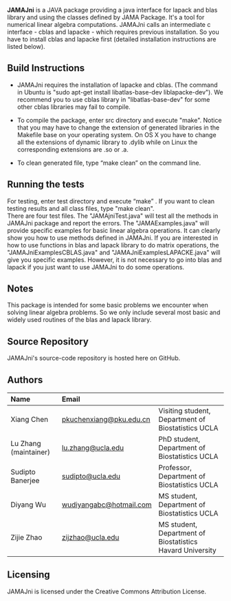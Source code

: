 <b>JAMAJni</b> is a JAVA package providing a java interface for lapack and blas library and using the classes defined by JAMA Package. It's a tool for numerical linear algebra computations. JAMAJni calls an intermediate c interface - cblas and lapacke - which requires previous installation. So you have to install cblas and lapacke first (detailed installation instructions are listed below). 


Build Instructions
------------------

* JAMAJni requires the installation of lapacke and cblas. (The command in Ubuntu is "sudo apt-get install libatlas-base-dev liblapacke-dev"). We recommend you to use cblas library in "libatlas-base-dev" for some other cblas libraries may fail to compile.

* To compile the package, enter src directory and execute "make". Notice that you may have to change the extension of generated libraries in the Makefile base on your operating system. On OS X you have to change all the extensions of dynamic library to .dylib while on Linux the corresponding extensions are .so or .a. 

* To clean generated file, type “make clean” on the command line.  


Running the tests
-----------------
For testing, enter test directory and execute “make” . If you want to clean testing results and all class files, type "make clean".  
There are four test files. The "JAMAjniTest.java" will test all the methods in JAMAJni package and report the errors. The "JAMAExamples.java" will provide specific examples for basic linear algebra operations. It can clearly show you how to use methods defined in JAMAJni. If you are interested in how to use functions in blas and lapack library to do matrix operations, the "JAMAJniExamplesCBLAS.java" and "JAMAJniExamplesLAPACKE.java" will give you specific examples. However, it is not necessary to go into blas and lapack if you just want to use JAMAJni to do some operations.

Notes
---------
This package is intended for some basic problems we encounter when solving linear algebra problems. So we only include several most basic and widely used routines of the blas and lapack library.


Source Repository
-----------------
JAMAJni's source-code repository is hosted here on GitHub.


Authors
---------

| Name   | Email       |              |
|:------ |:----------- | :----------- |
| Xiang Chen | pkuchenxiang@pku.edu.cn   | Visiting student, Department of Biostatistics  UCLA|
| Lu Zhang (maintainer)| lu.zhang@ucla.edu    | PhD student, Department of Biostatistics UCLA  |                             
| Sudipto Banerjee | sudipto@ucla.edu   | Professor, Department of Biostatistics  UCLA |
| Diyang Wu | wudiyangabc@hotmail.com    | MS student, Department of Biostatistics  UCLA|
| Zijie Zhao | zijzhao@ucla.edu    | MS student, Department of Biostatistics Havard University|
<!--- --->
                             


Licensing
---------
JAMAJni is licensed under the Creative Commons Attribution License. 



